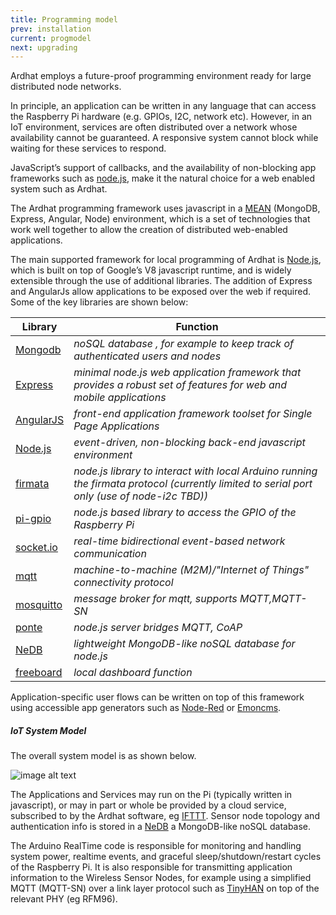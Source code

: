 ```yaml
---
title: Programming model
prev: installation
current: progmodel
next: upgrading
---
```


Ardhat employs a future-proof programming environment ready for large distributed node networks.

In principle, an application can be written in any language that can access the Raspberry Pi hardware (e.g. GPIOs, I2C, network etc). However, in an IoT environment, services are often distributed over a network whose availability cannot be guaranteed. A responsive system cannot  block while  waiting for these services to respond. 

JavaScript’s support of callbacks, and the availability of non-blocking app frameworks such as [node.js](http://nodejs.org/), make it the natural choice for a web enabled system such as Ardhat.  

The Ardhat programming framework uses javascript in a [MEAN](http://mean.io/#!/) (MongoDB, Express, Angular, Node) environment, which is a set of technologies that work well together to allow the creation of distributed web-enabled applications. 

The main supported framework for local programming of Ardhat is [Node.js](http://nodejs.org/), which is built on top of Google’s V8 javascript runtime, and is widely extensible through the use of additional libraries.  The addition of Express and AngularJs allow applications to be exposed over the web if required. Some of the key libraries are shown below:


**Library** | **Function**
--- | ---
[Mongodb](http://www.mongodb.org/) | *noSQL database , for example to keep track of authenticated users and nodes* 
[Express](http://expressjs.com/) | *minimal node.js web application framework that provides a robust set of features for web and mobile applications*
[AngularJS](https://angularjs.org/) | *front-end application framework toolset for Single Page Applications*
[Node.js](http://nodejs.org/) | *event-driven, non-blocking back-end javascript environment*
[firmata](https://github.com/jgautier/firmata) | *node.js library to interact with  local Arduino running the firmata protocol (currently limited to serial port only (use of node-i2c TBD))*
[pi-gpio](https://www.npmjs.com/package/pi-gpio) | *node.js based library to access the GPIO of the Raspberry Pi* 
[socket.io](http://socket.io/) | *real-time bidirectional event-based network communication*
[mqtt](http://mqtt.org/) | *machine-to-machine (M2M)/"Internet of Things" connectivity protocol*
[mosquitto](http://mosquitto.org/) | *message broker for mqtt, supports MQTT,MQTT-SN*
[ponte](https://eclipse.org/ponte/) | *node.js server bridges MQTT, CoAP*
[NeDB](https://github.com/louischatriot/nedb) | *lightweight MongoDB-like noSQL database for node.js*
[freeboard](https://github.com/patchwork-toolkit/patchwork/wiki/Freeboard)  | *local dashboard function*



Application-specific user flows  can be written on top of this framework using accessible app generators such as  [Node-Red](http://nodered.org/) or [Emoncms](http://emoncms.org/).

<div class="note unreleased">
  <h5>IoT System Model </h5>
</div>


The overall system model is as shown below.  

 ![image alt text](/media/IOTmodel.jpg)

The Applications and Services may run on the Pi  (typically written in javascript), or may in part or whole be provided by a cloud service, subscribed to by the Ardhat software, eg [IFTTT](https://ifttt.com/).  Sensor node topology and authentication info is stored in a [NeDB](https://github.com/louischatriot/nedb) a MongoDB-like noSQL database.

The Arduino RealTime code is responsible for monitoring and handling system power, realtime events,  and graceful sleep/shutdown/restart cycles of the Raspberry Pi.  It is also responsible for transmitting application information to the Wireless Sensor Nodes, for example using a simplified MQTT (MQTT-SN) over a link layer protocol such as [TinyHAN](http://www.mike-stirling.com/redmine/projects/tinyhan/) on top of  the relevant PHY (eg RFM96). 
